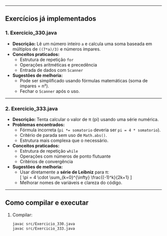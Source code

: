 
---

## Exercícios já implementados

### 1. **Exercicio_330.java**
- **Descrição:** Lê um número inteiro `a` e calcula uma soma baseada em múltiplos de `((7*a)/3)` e números ímpares.
- **Conceitos praticados:**
    - Estrutura de repetição `for`
    - Operações aritméticas e precedência
    - Entrada de dados com `Scanner`
- **Sugestões de melhoria:**
    - Pode ser simplificado usando fórmulas matemáticas (soma de ímpares = n²).
    - Fechar o `Scanner` após o uso.

---

### 2. **Exercicio_333.java**
- **Descrição:** Tenta calcular o valor de π (pi) usando uma série numérica.
- **Problemas encontrados:**
    - Fórmula incorreta (`pi *= somatorio` deveria ser `pi = 4 * somatorio`).
    - Critério de parada sem uso de `Math.abs()`.
    - Estrutura mais complexa que o necessário.
- **Conceitos praticados:**
    - Estrutura de repetição `while`
    - Operações com números de ponto flutuante
    - Critérios de convergência
- **Sugestões de melhoria:**
    - Usar diretamente a **série de Leibniz** para π:  
      \[
      \pi = 4 \cdot \sum_{k=0}^{\infty} \frac{(-1)^k}{2k+1}
      \]
    - Melhorar nomes de variáveis e clareza do código.

---

## Como compilar e executar

1. Compilar:
   ```bash
   javac src/Exercicio_330.java
   javac src/Exercicio_333.java
